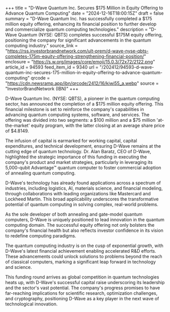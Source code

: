 +++
title = "D-Wave Quantum Inc. Secures $175 Million in Equity Offering to Advance Quantum Computing"
date = "2024-12-16T18:00:15Z"
draft = false
summary = "D-Wave Quantum Inc. has successfully completed a $175 million equity offering, enhancing its financial position to further develop and commercialize quantum computing technologies."
description = "D-Wave Quantum (NYSE: QBTS) completes successful $175M equity offering, positioning the company for significant advancements in the quantum computing industry."
source_link = "https://rss.investorbrandnetwork.com/ult-prem/d-wave-nyse-qbts-completes-175m-equity-offering-strengthening-financial-position/"
enclosure = "https://s.w.org/images/core/emoji/15.0.3/72x72/2122.png"
article_id = 94593
feed_item_id = 9340
url = "/202412/94593-d-wave-quantum-inc-secures-175-million-in-equity-offering-to-advance-quantum-computing"
qrcode = "https://cdn.newsramp.app/ibn/qrcode/2412/16/kiwi55_a.webp"
source = "InvestorBrandNetwork (IBN)"
+++

<p>D-Wave Quantum Inc. (NYSE: QBTS), a pioneer in the quantum computing sector, has announced the completion of a $175 million equity offering. This financial milestone is set to reinforce the company's capabilities in advancing quantum computing systems, software, and services. The offering was divided into two segments: a $100 million and a $75 million 'at-the-market' equity program, with the latter closing at an average share price of $4.8149.</p><p>The infusion of capital is earmarked for working capital, capital expenditures, and technical development, ensuring D-Wave remains at the cutting edge of quantum technology. Dr. Alan Baratz, CEO of D-Wave, highlighted the strategic importance of this funding in executing the company's product and market strategies, particularly in leveraging its 5,000-qubit Advantage™ quantum computer to foster commercial adoption of annealing quantum computing.</p><p>D-Wave's technology has already found applications across a spectrum of industries, including logistics, AI, materials science, and financial modeling, through collaborations with leading organizations like Mastercard and Lockheed Martin. This broad applicability underscores the transformative potential of quantum computing in solving complex, real-world problems.</p><p>As the sole developer of both annealing and gate-model quantum computers, D-Wave is uniquely positioned to lead innovation in the quantum computing domain. The successful equity offering not only bolsters the company's financial health but also reflects investor confidence in its vision to redefine computing paradigms.</p><p>The quantum computing industry is on the cusp of exponential growth, with D-Wave's latest financial achievement enabling accelerated R&D efforts. These advancements could unlock solutions to problems beyond the reach of classical computers, marking a significant leap forward in technology and science.</p><p>This funding round arrives as global competition in quantum technologies heats up, with D-Wave's successful capital raise underscoring its leadership and the sector's vast potential. The company's progress promises to have far-reaching implications for scientific research, optimization challenges, and cryptography, positioning D-Wave as a key player in the next wave of technological innovation.</p>